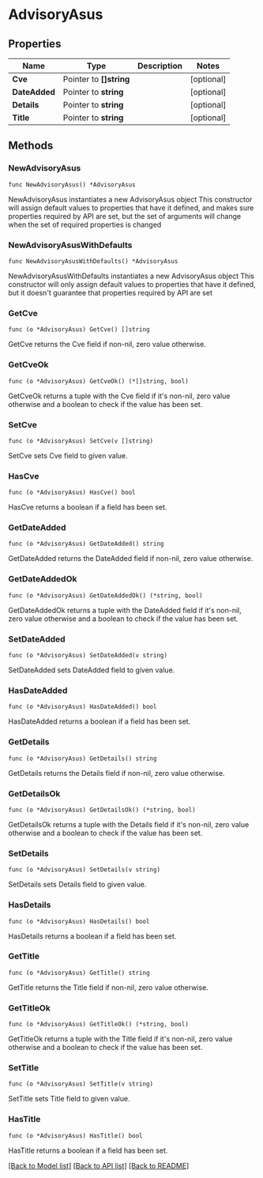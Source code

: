 # AdvisoryAsus

## Properties

Name | Type | Description | Notes
------------ | ------------- | ------------- | -------------
**Cve** | Pointer to **[]string** |  | [optional] 
**DateAdded** | Pointer to **string** |  | [optional] 
**Details** | Pointer to **string** |  | [optional] 
**Title** | Pointer to **string** |  | [optional] 

## Methods

### NewAdvisoryAsus

`func NewAdvisoryAsus() *AdvisoryAsus`

NewAdvisoryAsus instantiates a new AdvisoryAsus object
This constructor will assign default values to properties that have it defined,
and makes sure properties required by API are set, but the set of arguments
will change when the set of required properties is changed

### NewAdvisoryAsusWithDefaults

`func NewAdvisoryAsusWithDefaults() *AdvisoryAsus`

NewAdvisoryAsusWithDefaults instantiates a new AdvisoryAsus object
This constructor will only assign default values to properties that have it defined,
but it doesn't guarantee that properties required by API are set

### GetCve

`func (o *AdvisoryAsus) GetCve() []string`

GetCve returns the Cve field if non-nil, zero value otherwise.

### GetCveOk

`func (o *AdvisoryAsus) GetCveOk() (*[]string, bool)`

GetCveOk returns a tuple with the Cve field if it's non-nil, zero value otherwise
and a boolean to check if the value has been set.

### SetCve

`func (o *AdvisoryAsus) SetCve(v []string)`

SetCve sets Cve field to given value.

### HasCve

`func (o *AdvisoryAsus) HasCve() bool`

HasCve returns a boolean if a field has been set.

### GetDateAdded

`func (o *AdvisoryAsus) GetDateAdded() string`

GetDateAdded returns the DateAdded field if non-nil, zero value otherwise.

### GetDateAddedOk

`func (o *AdvisoryAsus) GetDateAddedOk() (*string, bool)`

GetDateAddedOk returns a tuple with the DateAdded field if it's non-nil, zero value otherwise
and a boolean to check if the value has been set.

### SetDateAdded

`func (o *AdvisoryAsus) SetDateAdded(v string)`

SetDateAdded sets DateAdded field to given value.

### HasDateAdded

`func (o *AdvisoryAsus) HasDateAdded() bool`

HasDateAdded returns a boolean if a field has been set.

### GetDetails

`func (o *AdvisoryAsus) GetDetails() string`

GetDetails returns the Details field if non-nil, zero value otherwise.

### GetDetailsOk

`func (o *AdvisoryAsus) GetDetailsOk() (*string, bool)`

GetDetailsOk returns a tuple with the Details field if it's non-nil, zero value otherwise
and a boolean to check if the value has been set.

### SetDetails

`func (o *AdvisoryAsus) SetDetails(v string)`

SetDetails sets Details field to given value.

### HasDetails

`func (o *AdvisoryAsus) HasDetails() bool`

HasDetails returns a boolean if a field has been set.

### GetTitle

`func (o *AdvisoryAsus) GetTitle() string`

GetTitle returns the Title field if non-nil, zero value otherwise.

### GetTitleOk

`func (o *AdvisoryAsus) GetTitleOk() (*string, bool)`

GetTitleOk returns a tuple with the Title field if it's non-nil, zero value otherwise
and a boolean to check if the value has been set.

### SetTitle

`func (o *AdvisoryAsus) SetTitle(v string)`

SetTitle sets Title field to given value.

### HasTitle

`func (o *AdvisoryAsus) HasTitle() bool`

HasTitle returns a boolean if a field has been set.


[[Back to Model list]](../README.md#documentation-for-models) [[Back to API list]](../README.md#documentation-for-api-endpoints) [[Back to README]](../README.md)


